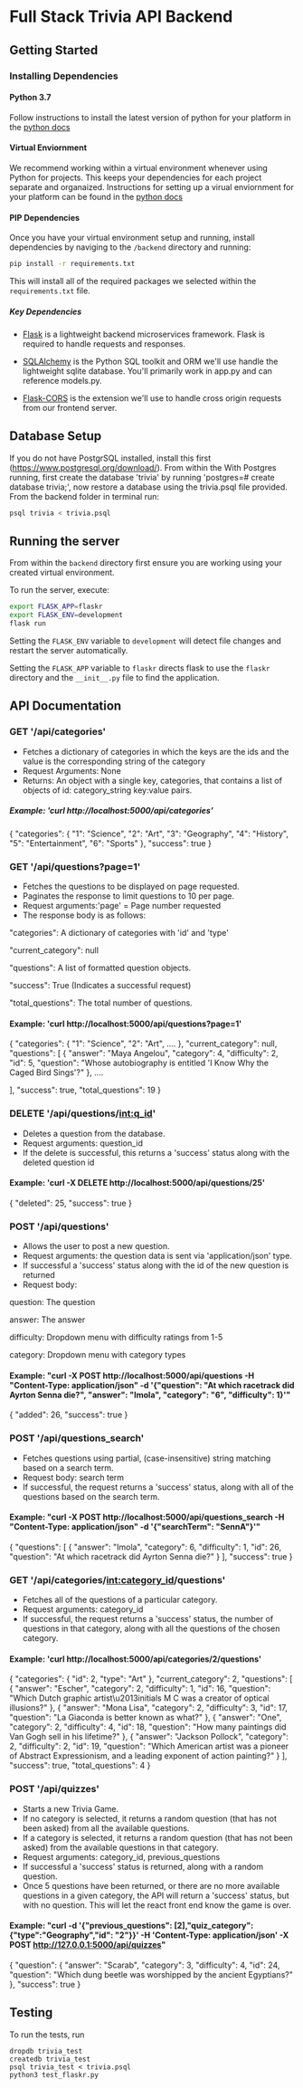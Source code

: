 # Full Stack Trivia API Backend

## Getting Started

### Installing Dependencies

#### Python 3.7

Follow instructions to install the latest version of python for your platform in the [python docs](https://docs.python.org/3/using/unix.html#getting-and-installing-the-latest-version-of-python)

#### Virtual Enviornment

We recommend working within a virtual environment whenever using Python for projects. This keeps your dependencies for each project separate and organaized. Instructions for setting up a virual enviornment for your platform can be found in the [python docs](https://packaging.python.org/guides/installing-using-pip-and-virtual-environments/)

#### PIP Dependencies

Once you have your virtual environment setup and running, install dependencies by naviging to the `/backend` directory and running:

```bash
pip install -r requirements.txt
```

This will install all of the required packages we selected within the `requirements.txt` file.

##### Key Dependencies

- [Flask](http://flask.pocoo.org/)  is a lightweight backend microservices framework. Flask is required to handle requests and responses.

- [SQLAlchemy](https://www.sqlalchemy.org/) is the Python SQL toolkit and ORM we'll use handle the lightweight sqlite database. You'll primarily work in app.py and can reference models.py.

- [Flask-CORS](https://flask-cors.readthedocs.io/en/latest/#) is the extension we'll use to handle cross origin requests from our frontend server.

## Database Setup
If you do not have PostgrSQL installed, install this first (https://www.postgresql.org/download/). From within the
With Postgres running, first create the database 'trivia' by running 'postgres=# create database trivia;',
now restore a database using the trivia.psql file provided. From the backend folder in terminal run:
```bash
psql trivia < trivia.psql
```

## Running the server

From within the `backend` directory first ensure you are working using your created virtual environment.

To run the server, execute:

```bash
export FLASK_APP=flaskr
export FLASK_ENV=development
flask run
```

Setting the `FLASK_ENV` variable to `development` will detect file changes and restart the server automatically.

Setting the `FLASK_APP` variable to `flaskr` directs flask to use the `flaskr` directory and the `__init__.py` file to find the application.

## API Documentation


### GET '/api/categories'


- Fetches a dictionary of categories in which the keys are the ids and the value is the corresponding string of the category
- Request Arguments: None
- Returns: An object with a single key, categories, that contains a list of objects of id: category_string key:value pairs.


##### Example: 'curl http://localhost:5000/api/categories'



{
  "categories": {
    "1": "Science",
    "2": "Art",
    "3": "Geography",
    "4": "History",
    "5": "Entertainment",
    "6": "Sports"
  },
  "success": true
}



### GET '/api/questions?page=1'


- Fetches the questions to be displayed on page requested.
- Paginates the response to limit questions to 10 per page.
- Request arguments:'page' = Page number requested
- The response body is as follows:

 "categories": A dictionary of categories with 'id' and 'type'

 "current_category": null

 "questions": A list of formatted question objects.

 "success": True (Indicates a successful request)

 "total_questions": The total number of questions.


#### Example: 'curl http://localhost:5000/api/questions?page=1'



{
  "categories": {
    "1": "Science",
    "2": "Art",
    ....
  },
  "current_category": null,
  "questions": [
    {
      "answer": "Maya Angelou",
      "category": 4,
      "difficulty": 2,
      "id": 5,
      "question": "Whose autobiography is entitled 'I Know Why the Caged Bird Sings'?"
    }, ....

  ],
  "success": true,
  "total_questions": 19
}

### DELETE '/api/questions/<int:q_id>'


- Deletes a question from the database.
- Request arguments: question_id
- If the delete is successful, this returns a 'success' status along with the deleted question id


#### Example: 'curl -X DELETE http://localhost:5000/api/questions/25'

{
  "deleted": 25,
  "success": true
}

### POST '/api/questions'


- Allows the user to post a new question.
- Request arguments: the question data is sent via 'application/json' type.
- If successful a 'success' status along with the id of the new question is returned
- Request body:

question: The question

answer: The answer

difficulty: Dropdown menu with difficulty ratings from 1-5

category: Dropdown menu with category types

#### Example: "curl -X POST http://localhost:5000/api/questions -H "Content-Type: application/json" -d '{"question": "At which racetrack did Ayrton Senna die?", "answer": "Imola", "category": "6", "difficulty": 1}'"

{
  "added": 26,
  "success": true
}


### POST '/api/questions_search'


- Fetches questions using partial, (case-insensitive) string matching based on a search term.
- Request body: search term
- If successful, the request returns a 'success' status, along with all of the questions based on the search term.


#### Example: "curl -X POST http://localhost:5000/api/questions_search -H "Content-Type: application/json" -d '{"searchTerm": "SennA"}'"



{
  "questions": [
    {
      "answer": "Imola",
      "category": 6,
      "difficulty": 1,
      "id": 26,
      "question": "At which racetrack did Ayrton Senna die?"
    }
  ],
  "success": true
}


### GET '/api/categories/<int:category_id>/questions'


- Fetches all of the questions of a particular category.
- Request arguments: category_id
- If successful, the request returns a 'success' status, the number of questions in that category, along with all the questions of the chosen category.


#### Example: 'curl http://localhost:5000/api/categories/2/questions'


{
  "categories": {
    "id": 2,
    "type": "Art"
  },
  "current_category": 2,
  "questions": [
    {
      "answer": "Escher",
      "category": 2,
      "difficulty": 1,
      "id": 16,
      "question": "Which Dutch graphic artist\u2013initials M C was a creator of optical illusions?"
    },
    {
      "answer": "Mona Lisa",
      "category": 2,
      "difficulty": 3,
      "id": 17,
      "question": "La Giaconda is better known as what?"
    },
    {
      "answer": "One",
      "category": 2,
      "difficulty": 4,
      "id": 18,
      "question": "How many paintings did Van Gogh sell in his lifetime?"
    },
    {
      "answer": "Jackson Pollock",
      "category": 2,
      "difficulty": 2,
      "id": 19,
      "question": "Which American artist was a pioneer of Abstract Expressionism, and a leading exponent of action painting?"
    }
  ],
  "success": true,
  "total_questions": 4
}


### POST '/api/quizzes'

- Starts a new Trivia Game.
- If no category is selected, it returns a random question (that has not been asked) from all the available questions.
- If a category is selected, it returns a random question (that has not been asked) from the available questions in that category.
- Request arguments: category_id, previous_questions
- If successful a 'success' status is returned, along with a random question.
- Once 5 questions have been returned, or there are no more available questions in a given category, the API will return a 'success' status, but with no question. This will let the react front end know the game is over.



#### Example: "curl -d '{"previous_questions": [2],"quiz_category": {"type":"Geography","id": "2"}}' -H 'Content-Type: application/json' -X POST http://127.0.0.1:5000/api/quizzes"


{
  "question": {
    "answer": "Scarab",
    "category": 3,
    "difficulty": 4,
    "id": 24,
    "question": "Which dung beetle was worshipped by the ancient Egyptians?"
  },
  "success": true
}



## Testing
To run the tests, run
```
dropdb trivia_test
createdb trivia_test
psql trivia_test < trivia.psql
python3 test_flaskr.py
```

